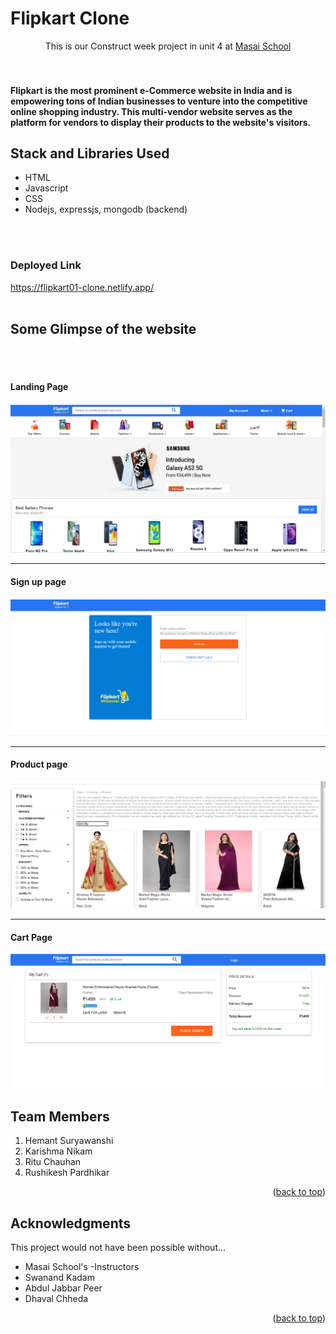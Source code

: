 <h1>Flipkart Clone</h1>





  <p align="center">
    This is our Construct week project in unit 4 at <a href="https://www.masaischool.com/"> Masai School </a> 
    <br />
  
</div>
<br/>
<br/>





<!-- ABOUT THE PROJECT -->
<h4>Flipkart is the most prominent e-Commerce website in India and is empowering tons of Indian businesses to venture into the competitive online shopping industry.   This multi-vendor website serves as the platform for vendors to display their products to the website's visitors. </h4>

<h2>Stack and Libraries Used</h2>
<ul>
  <li>HTML</li>
  <li>Javascript</li>
  <li>CSS</li>
  <li>Nodejs, expressjs, mongodb (backend)</li>
</ul>
<br/>
<br/>
<h3>Deployed Link</h3>
<a href="https://flipkart01-clone.netlify.app/
">https://flipkart01-clone.netlify.app/
</a>
<br/>
<br/>
<h2>Some Glimpse of the website</h2>
<br/>
<br/>

<h4>Landing Page</h4>
<img src="landing page.png" alt="landing page">

<hr>
<h4>Sign up page</h4>
<img src="sign up page.png" alt="Sign up page">

<hr>
<h4>Product page</h4>
<img src="product page.png" alt="Product page">

<hr>
<h4>Cart Page</h4>
<img src="cart page.png" alt="Cart page">




## Team Members

1. Hemant Suryawanshi
2. Karishma Nikam
3. Ritu Chauhan
4. Rushikesh Pardhikar


<p align="right">(<a href="#top">back to top</a>)</p>




<!-- ACKNOWLEDGMENTS -->

## Acknowledgments

This project would not have been possible without…

- Masai School's -Instructors
- Swanand Kadam
- Abdul Jabbar Peer
- Dhaval Chheda

<p align="right">(<a href="#top">back to top</a>)</p>
